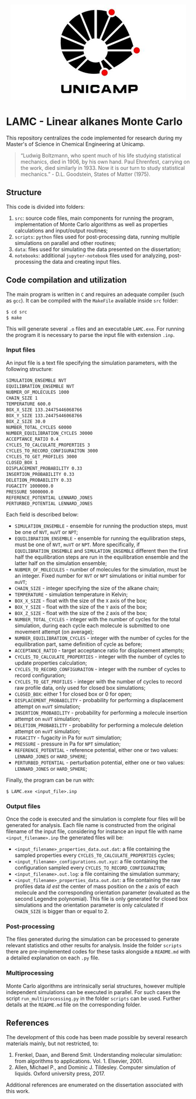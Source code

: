 <p align="center">
  <img src="./Logo_Unicamp__0.jpg" />
</p>

# LAMC - Linear alkanes Monte Carlo
This repository centralizes the code implemented for research during my Master's of Science in Chemical Engineering at Unicamp.

> “Ludwig Boltzmann, who spent much of his life studying statistical mechanics, died in 1906, by his own hand. Paul Ehrenfest, carrying on the work, died similarly in 1933. Now it is our turn to study statistical mechanics.” - D.L. Goodstein, States of Matter (1975).

## Structure
This code is divided into folders:
1. `src`: source code files, main components for running the program, implementation of Monte Carlo algorithms as well as properties calculations and input/output routines;
2. `scripts`: `python` files used for post-processing data, running multiple simulations on parallel and other routines;
3. `data`: files used for simulating the data presented on the dissertation;
4. `notebooks`: additional `jupyter-notebook` files used for analyzing, post-processing the data and creating input files.

## Code compilation and utilization
The main program is written in `C` and requires an adequate compiler (such as `gcc`). It can be compiled with the `MakeFile` available inside `src` folder:
```
$ cd src
$ make
```
This will generate several `.o` files and an executable `LAMC.exe`. For running the program it is necessary to parse the input file with extension `.inp`. 

### Input files

An input file is a text file specifying the simulation parameters, with the following structure:
```
SIMULATION_ENSEMBLE NVT
EQUILIBRATION_ENSEMBLE NVT
NUBMER_OF_MOLECULES 1000
CHAIN_SIZE 1
TEMPERATURE 600.0
BOX_X_SIZE 133.24475446068766
BOX_Y_SIZE 133.24475446068766
BOX_Z_SIZE 30.0
NUMBER_TOTAL_CYCLES 60000
NUMBER_EQUILIBRATION_CYCLES 30000
ACCEPTANCE_RATIO 0.4
CYCLES_TO_CALCULATE_PROPERTIES 3
CYCLES_TO_RECORD_CONFIGURAITON 3000
CYCLES_TO_GET_PROFILES 3000
CLOSED_BOX 1
DISPLACEMENT_PROBABILITY 0.33
INSERTION_PROBABILITY 0.33
DELETION_PROBABILITY 0.33
FUGACITY 1000000.0
PRESSURE 5000000.0
REFERENCE_POTENTIAL LENNARD_JONES
PERTURBED_POTENTIAL LENNARD_JONES
```

Each field is described below:
- `SIMULATION_ENSEMBLE` - ensemble for running the production steps, must be one of `NVT`, `muVT` or `NPT`;
- `EQUILIBRATION_ENSEMBLE` - ensemble for running the equilibration steps, must be one of `NVT`, `muVT` or `NPT`. More specifically, if `EQUILIBRATION_ENSEMBLE` and `SIMULATION_ENSEMBLE` different then the first half the equilibration steps are run in the equilibration ensemble and the latter half on the simulation ensemble;
- `NUBMER_OF_MOLECULES` - number of molecules for the simulation, must be an integer. Fixed number for `NVT` or `NPT` simulations or initial number for `muVT`;
- `CHAIN_SIZE` - integer specifying the size of the alkane chain;
- `TEMPERATURE` - simulation temperature in Kelvin;
- `BOX_X_SIZE` - float with the size of the `X` axis of the box;
- `BOX_Y_SIZE` - float with the size of the `Y` axis of the box;
- `BOX_Z_SIZE` - float with the size of the `Z` axis of the box;  
- `NUMBER_TOTAL_CYCLES` - integer with the number of cycles for the total simulation, during each cycle each molecule is submitted to one movement attempt (on average);
- `NUMBER_EQUILIBRATION_CYCLES` - integer with the number of cycles for the equilibration part, same definition of cycle as before;
- `ACCEPTANCE_RATIO` - target acceptance ratio for displacement attempts;
- `CYCLES_TO_CALCULATE_PROPERTIES` - integer with the number of cycles to update properties calculation;
- `CYCLES_TO_RECORD_CONFIGURAITON` - integer with the number of cycles to record configuration;
- `CYCLES_TO_GET_PROFILES` - integer with the number of cycles to record raw profile data, only used for closed box simulations;
- `CLOSED_BOX`: either 1 for closed box or 0 for open;
- `DISPLACEMENT_PROBABILITY` - probability for performing a displacement attempt on `muVT` simulation;
- `INSERTION_PROBABILITY` - probability for performing a molecule insertion attempt on `muVT` simulation;
- `DELETION_PROBABILITY` - probability for performing a molecule deletion attempt on `muVT` simulation;
- `FUGACITY` - fugacity in Pa for `muVT` simulation;
- `PRESSURE` - pressure in Pa for `NPT` simulation;
- `REFERENCE_POTENTIAL` - reference potential, either one or two values: `LENNARD_JONES` or `HARD_SPHERE`;
- `PERTURBED_POTENTIAL` - perturbation potential, either one or two values: `LENNARD_JONES` or `HARD_SPHERE`;

Finally, the program can be run with:
```
$ LAMC.exe <input_file>.inp
```

### Output files

Once the code is executed and the simulation is complete four files will be generated for analysis. Each file name is constructed from the original filename of the input file, considering for instance an input file with name `<input_filename>.inp` the generated files will be:
- `<input_filename>_properties_data.out.dat`: a file containing the sampled properties every `CYCLES_TO_CALCULATE_PROPERTIES` cycles;
- `<input_filename>_configurations.out.xyz`: a file containing the configuration sampled every `CYCLES_TO_RECORD_CONFIGURAITON`;
- `<input_filename>.out.log`: a file containing the simulation summary;
- `<input_filename>_properties_data.out.dat`: a file containing the raw profiles data *id est* the center of mass position on the `z` axis of each molecule and the corresponding orientation parameter (evaluated as the second Legendre polynomial). This file is only generated for closed box simulations and the orientation parameter is only calculated if `CHAIN_SIZE` is bigger than or equal to 2.

### Post-processing
The files generated during the simulation can be processed to generate relevant statistics and other results for analysis. Inside the folder `scripts` there are pre-implemented codes for these tasks alongside a `README.md` with a detailed explanation on each `.py` file.

### Multiprocessing
Monte Carlo algorithms are intrinsically serial structures, however multiple independent simulations can be executed in parallel. For such cases the script `run_multiprocessing.py` in the folder `scripts` can be used. Further details at the `README.md` file on the corresponding folder.

## References
The development of this code has been made possible by several research materials mainly, but not restricted, to:
1. Frenkel, Daan, and Berend Smit. Understanding molecular simulation: from algorithms to applications. Vol. 1. Elsevier, 2001.
2. Allen, Michael P., and Dominic J. Tildesley. Computer simulation of liquids. Oxford university press, 2017.

Additional references are enumerated on the dissertation associated with this work.
